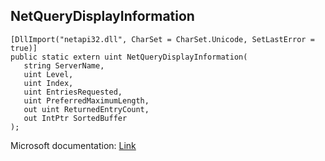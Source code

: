 ## NetQueryDisplayInformation

```
[DllImport("netapi32.dll", CharSet = CharSet.Unicode, SetLastError = true)]
public static extern uint NetQueryDisplayInformation(
   string ServerName,
   uint Level,
   uint Index,
   uint EntriesRequested,
   uint PreferredMaximumLength,
   out uint ReturnedEntryCount,
   out IntPtr SortedBuffer
);
```

Microsoft documentation: [Link](https://learn.microsoft.com/en-us/windows/win32/api/lmaccess/nf-lmaccess-netquerydisplayinformation)
